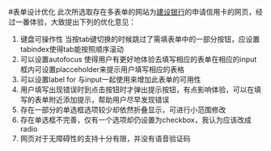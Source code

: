 #表单设计优化
此次所选取存在多表单的网站为[建设银行](http://creditcard.ccb.com/cn/creditcard/apply/apply.html)的申请信用卡的网页，经过一番体验，大致提出下列的优化意见：
1. 键盘可操作性 当按tab键切换的时候跳过了需填表单中的一部分按钮，应设置tabindex使得tab能按照顺序滚动
2. 可以设置autofocus 使得用户有更好地体验去填写相应的表单在相应的input框内可设置placceholder来提示用户填写相应的表格
3. 可以设置label for 与input一起使用来增加此表单的可用性
4. 用户填写出现错误时到点击按钮时才弹出提示按钮，有点影响体验，可以在填写的表单附近添加提示，帮助用户尽早发现错误
5. 存在一部分的单选框选项较少却依然折叠显示，可进行小范围修改
6. 存在单选框不完善，仅有一个选项却仍设置为checkbox，我认为应该改成radio
7. 网页对于无障碍性的支持十分有限，并没有语音验证码
